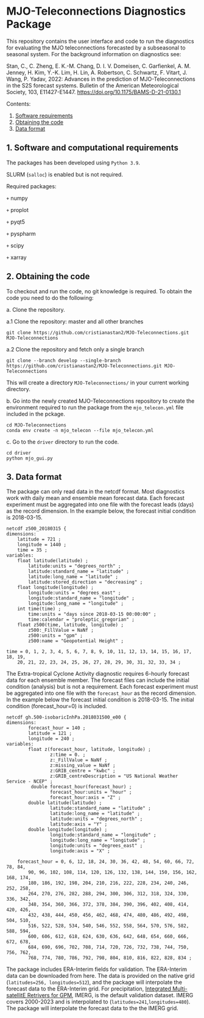 # MJO-Teleconnections Diagnostics Package

This repository contains the user interface and code to run the diagnostics for evaluating the MJO teleconnections forecasted by a subseasonal to seasonal system. For the background information on diagnostics see: 

Stan, C., C. Zheng, E. K.-M. Chang, D. I. V. Domeisen, C. Garfienkel, A. M. Jenney, H. Kim, Y.-K. Lim, H. Lin, A. Robertson, C. Schwartz, F. Vitart, J. Wang, P. Yadav, 2022: Advances in the prediction of MJO-Teleconnections in the S2S forecast systems. Bulletin of the American Meteorological Society, 103, E11427-E1447. https://doi.org/10.1175/BAMS-D-21-0130.1

Contents:
1. [Software requirements](#introduction)
2. [Obtaining the code](#code)
3. [Data format](#data)

## 1. Software and computational requirements <a name="introduction"></a>
The packages has been developed using `Python 3.9`.

SLURM (`salloc`) is enabled but is not required.

Required packages:

`+` numpy

`+` proplot

`+` pyqt5

`+` pyspharm

`+` scipy

`+` xarray

## 2. Obtaining the code <a name="code"></a>
To checkout and run the code, no git knowledge is required. To obtain the code you need to do the following:

a. Clone the repository.

  a.1 Clone the repository: master and all other branches
  
~~~
git clone https://github.com/cristianastan2/MJO-Teleconnections.git MJO-Teleconnections
~~~

  a.2 Clone the repository and fetch only a single branch
~~~
git clone --branch develop --single-branch  https://github.com/cristianastan2/MJO-Teleconnections.git MJO-Teleconnections
~~~

This will create a directory `MJO-Teleconnections/` in your current working directory.

b. Go into the newly created MJO-Teleconnections repository to create the environment required to run the package from the `mjo_telecon.yml` file included in the pckage.
~~~
cd MJO-Teleconnections
conda env create -n mjo_telecon --file mjo_telecon.yml
~~~

c. Go to the `driver` directory to run the code.
~~~
cd driver
python mjo_gui.py
~~~

## 3. Data format <a name="data"></a>
The package can only read data in the netcdf format. Most diagnostics work with daily mean and ensemble mean forecast data. Each forecast experiment must be aggregated into one file with the forecast leads (days) as the record dimension. In the example below, the forecast initial condition is 2018-03-15. 
~~~
netcdf z500_20180315 {
dimensions:
	latitude = 721 ;
	longitude = 1440 ;
	time = 35 ;
variables:
	float latitude(latitude) ;
		latitude:units = "degrees_north" ;
		latitude:standard_name = "latitude" ;
		latitude:long_name = "latitude" ;
		latitude:stored_direction = "decreasing" ;
	float longitude(longitude) ;
		longitude:units = "degrees_east" ;
		longitude:standard_name = "longitude" ;
		longitude:long_name = "longitude" ;
	int time(time) ;
		time:units = "days since 2018-03-15 00:00:00" ;
		time:calendar = "proleptic_gregorian" ;
	float z500(time, latitude, longitude) ;
		z500:_FillValue = NaNf ;
		z500:units = "gpm" ;
		z500:name = "Geopotential Height" ;

time = 0, 1, 2, 3, 4, 5, 6, 7, 8, 9, 10, 11, 12, 13, 14, 15, 16, 17, 18, 19, 
    20, 21, 22, 23, 24, 25, 26, 27, 28, 29, 30, 31, 32, 33, 34 ;
~~~
The Extra-tropical Cyclone Activity diagnostic requires 6-hourly forecast data for each ensemble member. The forecast files can include the initial condition (analysis) but is not a requirement. Each forecast experiment must be aggregated into one file with the `forecast_hour` as the record dimension. In the example below the forecast initial condition is 2018-03-15. The initial condition (forecast_hour=0) is included. 
~~~
netcdf gh.500-isobaricInhPa.2018031500_e00 {
dimensions:
        forecast_hour = 140 ;
        latitude = 121 ;
        longitude = 240 ;
variables:
        float z(forecast_hour, latitude, longitude) ;
                z:time = 0. ;
                z:_FillValue = NaNf ;
                z:missing_value = NaNf ;
                z:GRIB_centre = "kwbc" ;
                z:GRIB_centreDescription = "US National Weather Service - NCEP" ;
         double forecast_hour(forecast_hour) ;
                forecast_hour:units = "hour" ;
                forecast_hour:axis = "Z" ;
        double latitude(latitude) ;
                latitude:standard_name = "latitude" ;
                latitude:long_name = "latitude" ;
                latitude:units = "degrees_north" ;
                latitude:axis = "Y" ;
        double longitude(longitude) ;
                longitude:standard_name = "longitude" ;
                longitude:long_name = "longitude" ;
                longitude:units = "degrees_east" ;
                longitude:axis = "X" ;

	forecast_hour = 0, 6, 12, 18, 24, 30, 36, 42, 48, 54, 60, 66, 72, 78, 84, 
    	90, 96, 102, 108, 114, 120, 126, 132, 138, 144, 150, 156, 162, 168, 174, 
    	180, 186, 192, 198, 204, 210, 216, 222, 228, 234, 240, 246, 252, 258, 
    	264, 270, 276, 282, 288, 294, 300, 306, 312, 318, 324, 330, 336, 342, 
    	348, 354, 360, 366, 372, 378, 384, 390, 396, 402, 408, 414, 420, 426, 
    	432, 438, 444, 450, 456, 462, 468, 474, 480, 486, 492, 498, 504, 510, 
    	516, 522, 528, 534, 540, 546, 552, 558, 564, 570, 576, 582, 588, 594, 
    	600, 606, 612, 618, 624, 630, 636, 642, 648, 654, 660, 666, 672, 678, 
    	684, 690, 696, 702, 708, 714, 720, 726, 732, 738, 744, 750, 756, 762, 
    	768, 774, 780, 786, 792, 798, 804, 810, 816, 822, 828, 834 ;
~~~

The package includes ERA-Interim fields for validation. The ERA-Interim data can be downloaded from here. The data is provided on the native grid (`latitudes=256, longitudes=512`), and the package will interpolate the forecast data to the ERA-Interim grid. For precipitation, [Integrated Multi-satellitE Retrivers for GPM](https://gpm.nasa.gov/data/imerg), IMERG, is the default validation dataset. IMERG covers 2000-2023 and is interpolated to (`latitudes=241`,`longitudes=480`). The package will interpolate the forecast data to the the IMERG grid. 
